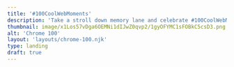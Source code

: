 ```yaml
---
title: '#100CoolWebMoments'
description: 'Take a stroll down memory lane and celebrate #100CoolWebMoments since Chrome’s first release.'
thumbnail: image/x1Los57vDga6OEMNi1dIJwZ0qvp2/1gyOFYMC1sFOBkC5csD3.png
alt: 'Chrome 100'
layout: 'layouts/chrome-100.njk'
type: landing
draft: true
---
```


